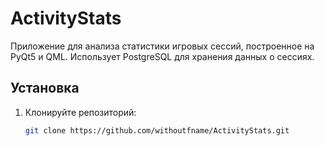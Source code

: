 # ActivityStats

Приложение для анализа статистики игровых сессий, построенное на PyQt5 и QML. Использует PostgreSQL для хранения данных о сессиях.

## Установка

1. Клонируйте репозиторий:
   ```bash
   git clone https://github.com/withoutfname/ActivityStats.git